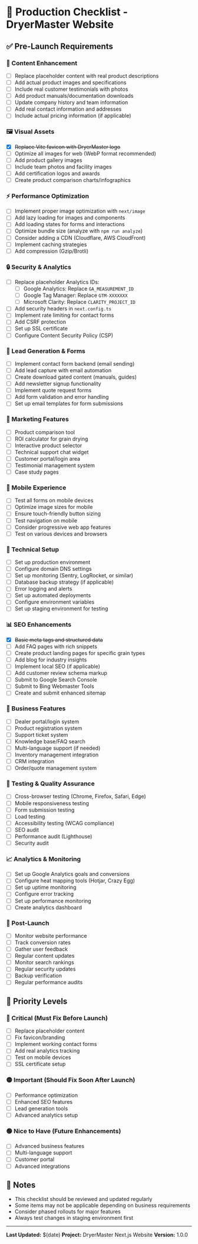 # 🚀 Production Checklist - DryerMaster Website

## ✅ Pre-Launch Requirements

### **🎨 Content Enhancement**
- [ ] Replace placeholder content with real product descriptions
- [ ] Add actual product images and specifications
- [ ] Include real customer testimonials with photos
- [ ] Add product manuals/documentation downloads
- [ ] Update company history and team information
- [ ] Add real contact information and addresses
- [ ] Include actual pricing information (if applicable)

### **🖼️ Visual Assets**
- [x] ~~Replace Vite favicon with DryerMaster logo~~
- [ ] Optimize all images for web (WebP format recommended)
- [ ] Add product gallery images
- [ ] Include team photos and facility images
- [ ] Add certification logos and awards
- [ ] Create product comparison charts/infographics

### **⚡ Performance Optimization**
- [ ] Implement proper image optimization with `next/image`
- [ ] Add lazy loading for images and components
- [ ] Add loading states for forms and interactions
- [ ] Optimize bundle size (analyze with `npm run analyze`)
- [ ] Consider adding a CDN (Cloudflare, AWS CloudFront)
- [ ] Implement caching strategies
- [ ] Add compression (Gzip/Brotli)

### **🔒 Security & Analytics**
- [ ] Replace placeholder Analytics IDs:
  - [ ] Google Analytics: Replace `GA_MEASUREMENT_ID`
  - [ ] Google Tag Manager: Replace `GTM-XXXXXXX`
  - [ ] Microsoft Clarity: Replace `CLARITY_PROJECT_ID`
- [ ] Add security headers in `next.config.ts`
- [ ] Implement rate limiting for contact forms
- [ ] Add CSRF protection
- [ ] Set up SSL certificate
- [ ] Configure Content Security Policy (CSP)

### **📧 Lead Generation & Forms**
- [ ] Implement contact form backend (email sending)
- [ ] Add lead capture with email automation
- [ ] Create download gated content (manuals, guides)
- [ ] Add newsletter signup functionality
- [ ] Implement quote request forms
- [ ] Add form validation and error handling
- [ ] Set up email templates for form submissions

### **🎯 Marketing Features**
- [ ] Product comparison tool
- [ ] ROI calculator for grain drying
- [ ] Interactive product selector
- [ ] Technical support chat widget
- [ ] Customer portal/login area
- [ ] Testimonial management system
- [ ] Case study pages

### **📱 Mobile Experience**
- [ ] Test all forms on mobile devices
- [ ] Optimize image sizes for mobile
- [ ] Ensure touch-friendly button sizing
- [ ] Test navigation on mobile
- [ ] Consider progressive web app features
- [ ] Test on various devices and browsers

### **🔧 Technical Setup**
- [ ] Set up production environment
- [ ] Configure domain DNS settings
- [ ] Set up monitoring (Sentry, LogRocket, or similar)
- [ ] Database backup strategy (if applicable)
- [ ] Error logging and alerts
- [ ] Set up automated deployments
- [ ] Configure environment variables
- [ ] Set up staging environment for testing

### **📊 SEO Enhancements**
- [x] ~~Basic meta tags and structured data~~
- [ ] Add FAQ pages with rich snippets
- [ ] Create product landing pages for specific grain types
- [ ] Add blog for industry insights
- [ ] Implement local SEO (if applicable)
- [ ] Add customer review schema markup
- [ ] Submit to Google Search Console
- [ ] Submit to Bing Webmaster Tools
- [ ] Create and submit enhanced sitemap

### **💼 Business Features**
- [ ] Dealer portal/login system
- [ ] Product registration system
- [ ] Support ticket system
- [ ] Knowledge base/FAQ search
- [ ] Multi-language support (if needed)
- [ ] Inventory management integration
- [ ] CRM integration
- [ ] Order/quote management system

### **🧪 Testing & Quality Assurance**
- [ ] Cross-browser testing (Chrome, Firefox, Safari, Edge)
- [ ] Mobile responsiveness testing
- [ ] Form submission testing
- [ ] Load testing
- [ ] Accessibility testing (WCAG compliance)
- [ ] SEO audit
- [ ] Performance audit (Lighthouse)
- [ ] Security audit

### **📈 Analytics & Monitoring**
- [ ] Set up Google Analytics goals and conversions
- [ ] Configure heat mapping tools (Hotjar, Crazy Egg)
- [ ] Set up uptime monitoring
- [ ] Configure error tracking
- [ ] Set up performance monitoring
- [ ] Create analytics dashboard

### **🔄 Post-Launch**
- [ ] Monitor website performance
- [ ] Track conversion rates
- [ ] Gather user feedback
- [ ] Regular content updates
- [ ] Monitor search rankings
- [ ] Regular security updates
- [ ] Backup verification
- [ ] Regular performance audits

## 🎯 Priority Levels

### **🔴 Critical (Must Fix Before Launch)**
- [ ] Replace placeholder content
- [ ] Fix favicon/branding
- [ ] Implement working contact forms
- [ ] Add real analytics tracking
- [ ] Test on mobile devices
- [ ] SSL certificate setup

### **🟡 Important (Should Fix Soon After Launch)**
- [ ] Performance optimization
- [ ] Enhanced SEO features
- [ ] Lead generation tools
- [ ] Advanced analytics setup

### **🟢 Nice to Have (Future Enhancements)**
- [ ] Advanced business features
- [ ] Multi-language support
- [ ] Customer portal
- [ ] Advanced integrations

## 📝 Notes
- This checklist should be reviewed and updated regularly
- Some items may not be applicable depending on business requirements
- Consider phased rollouts for major features
- Always test changes in staging environment first

---
**Last Updated:** $(date)
**Project:** DryerMaster Next.js Website
**Version:** 1.0.0